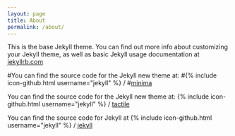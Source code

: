 ```yaml
---
layout: page
title: About
permalink: /about/
---
```


This is the base Jekyll theme. You can find out more info about customizing your Jekyll theme, as well as basic Jekyll usage documentation at [jekyllrb.com](https://jekyllrb.com/)

#You can find the source code for the Jekyll new theme at:
#{% include icon-github.html username="jekyll" %} /
#[minima](https://github.com/jekyll/minima)

You can find the source code for the Jekyll new theme at:
{% include icon-github.html username="jekyll" %} /
[tactile](https://github.com/pages-themes/tactile)

You can find the source code for Jekyll at
{% include icon-github.html username="jekyll" %} /
[jekyll](https://github.com/jekyll/jekyll)
